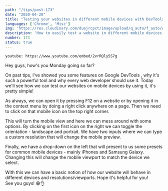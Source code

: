 ```yaml
---
path: "/tips/post-173"
date: "2020-04-28"
title: "Testing your websites in different mobile devices with DevTools"
languages: ['Chrome', 'Misc']
img: 'https://res.cloudinary.com/duejrcpct/image/upload/q_auto/f_auto/w_1000/v1588413582/tips/173-1_bpyepy.png'
description: 'How to easily test a website in different mobile devices'
number: 173
status: true
---
```


`youtube: https://www.youtube.com/embed/2vrRQly5S7g`

Hey guys, how's you Monday going so far?

On past tips, I've showed you some features on Google DevTools , why it's such a powerful tool and why every web developer should use it. Today we'll see how we can test our websites on mobile devices by using it, it's pretty simple!

As always, we can open it by pressing F12 on a website or by opening it in the context menu by doing a right click anywhere on a page. Then we need to click on that mobile icon on the top right corner.

This will turn the mobile view and here we can mess around with some options.
By clicking on the first icon on the right we can toggle the orientation - landscape and portrait.
We have two inputs where we can type a custom resolution that will change the mobile preview.

Finally, we have a drop-down on the left that will present to us some presets for common mobile devices - mainly iPhones and Samsung Galaxy. Changing this will change the mobile viewport to match the device we select.

With this we can have a basic notion of how our website will behave in different devices and resolutions/viewports. Hope it's helpful for you!  
See you guys! 😁👌